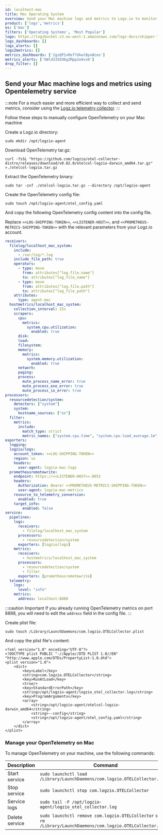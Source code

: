 ```yaml
---
id: localhost-mac
title: Mac Operating System
overview: Send your Mac machine logs and metrics to Logz.io to monitor and manage your Mac data, allowing you to identify anomalies, investigate incidents, get to the root cause of any issue, and quickly resolve it.
product: ['logs','metrics']
os: ['mac']
filters: ['Operating Systems', 'Most Popular']
logo: https://logzbucket.s3.eu-west-1.amazonaws.com/logz-docs/shipper-logos/mac-os.svg
logs_dashboards: []
logs_alerts: []
logs2metrics: []
metrics_dashboards: ['2gsQP2xRef7dkwt8pxWieo']
metrics_alerts: ['hWld33IEO6gZMpp2e4vs0']
drop_filter: []
---
```




## Send your Mac machine logs and metrics using Opentelemetry service

:::note
For a much easier and more efficient way to collect and send metrics, consider using the [Logz.io telemetry collector](https://app.logz.io/#/dashboard/integrations/collectors?tags=Quick%20Setup).
:::

Follow these steps to manually configure OpenTelemetry on your Mac machine


Create a Logz.io directory:

```shell
sudo mkdir /opt/logzio-agent
```

Download OpenTelemetry tar.gz:

```shell
curl -fsSL "https://github.com/logzio/otel-collector-distro/releases/download/v0.82.0/otelcol-logzio-darwin_amd64.tar.gz" >./otelcol-logzio.tar.gz
```

Extract the OpenTelemetry binary:

```shell
sudo tar -zxf ./otelcol-logzio.tar.gz --directory /opt/logzio-agent
```
 
Create the OpenTelemetry config file:

```shell
sudo touch /opt/logzio-agent/otel_config.yaml
```

And copy the following OpenTelemetry config content into the config file. 

Replace  `<<LOG-SHIPPING-TOKEN>>`,  `<<LISTENER-HOST>>`, and `<<PROMETHEUS-METRICS-SHIPPING-TOKEN>>` with the relevant parameters from your Logz.io account.
 

```yaml
receivers:
  filelog/localhost_mac_system:
    include:
      - /var/log/*.log
    include_file_path: true
    operators:
      - type: move
        from: attributes["log.file.name"]
        to: attributes["log_file_name"]
      - type: move
        from: attributes["log.file.path"]
        to: attributes["log_file_path"]
    attributes:
      type: agent-mac
  hostmetrics/localhost_mac_system:
    collection_interval: 15s
    scrapers:
      cpu:
        metrics:
          system.cpu.utilization:
            enabled: true
      disk:
      load:
      filesystem:
      memory:
        metrics:
          system.memory.utilization:
            enabled: true
      network:
      paging:
      process:
        mute_process_name_error: true
        mute_process_exe_error: true
        mute_process_io_error: true
processors:
  resourcedetection/system:
    detectors: ["system"]
    system:
      hostname_sources: ["os"]
  filter:
    metrics:
      include:
        match_type: strict
        metric_names: ["system.cpu.time", "system.cpu.load_average.1m", "system.cpu.load_average.5m", "system.cpu.load_average.15m", "system.cpu.utilization", "system.memory.usage", "system.memory.utilization", "system.filesystem.usage", "system.disk.io", "system.disk.io_time", "system.disk.operation_time", "system.network.connections", "system.network.io", "system.network.packets", "system.network.errors", "process.cpu.time", "process.memory.usage", "process.disk.io", "process.memory.usage", "process.memory.virtual"]
exporters:
  logging:
  logzio/logs:
    account_token: <<LOG-SHIPPING-TOKEN>>
    region: us
    headers:
      user-agent: logzio-mac-logs
  prometheusremotewrite:
    endpoint: https://<<LISTENER-HOST>>:8053
    headers:
      Authorization: Bearer <<PROMETHEUS-METRICS-SHIPPING-TOKEN>>
      user-agent: logzio-mac-metrics
    resource_to_telemetry_conversion:
      enabled: true
    target_info:
        enabled: false
service:
  pipelines:
    logs:
      receivers:
        - filelog/localhost_mac_system
      processors:
        - resourcedetection/system
      exporters: [logzio/logs]
    metrics:
      receivers:
        - hostmetrics/localhost_mac_system
      processors:
        - resourcedetection/system
        - filter
      exporters: [prometheusremotewrite]
  telemetry:
    logs:
      level: "info"
    metrics:
      address: localhost:8888
```

:::caution Important
If you already running OpenTelemetry metrics on port 8888, you will need to edit the `address` field in the config file.
:::

Create plist file:

```shell
sudo touch /Library/LaunchDaemons/com.logzio.OTELCollector.plist
```

And copy the plist file's content:

```shell
<?xml version="1.0" encoding="UTF-8"?>
<!DOCTYPE plist PUBLIC "-//Apple//DTD PLIST 1.0//EN" "http://www.apple.com/DTDs/PropertyList-1.0.dtd">
<plist version="1.0">
    <dict>
        <key>Label</key>
        <string>com.logzio.OTELCollector</string>
        <key>RunAtLoad</key>
        <true/>
        <key>StandardErrorPath</key>
        <string>/opt/logzio-agent/logzio_otel_collector.log</string>
        <key>ProgramArguments</key>
        <array>
            <string>/opt/logzio-agent/otelcol-logzio-darwin_amd64</string>
            <string>--config</string>
            <string>/opt/logzio-agent/otel_config.yaml</string>
        </array>
    </dict>
</plist>
```

### Manage your OpenTelemetry on Mac

To manage OpenTelemetry on your machine, use the following commands:

Description|Command
|--|--|
|Start service|`sudo launchctl load /Library/LaunchDaemons/com.logzio.OTELCollector.plist`|
|Stop service|`sudo launchctl stop com.logzio.OTELCollector`|
|Service logs|`sudo tail -F /opt/logzio-agent/logzio_otel_collector.log`|
|Delete service|`sudo launchctl remove com.logzio.OTELCollector` `sudo rm /Library/LaunchDaemons/com.logzio.OTELCollector.plist`|
